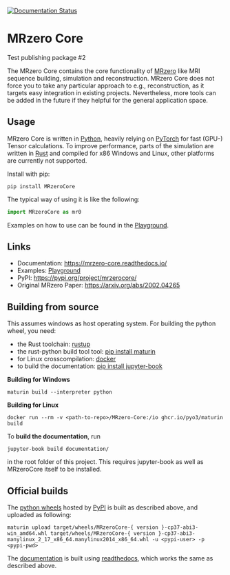 [![Documentation Status](https://readthedocs.org/projects/mrzero-core/badge/?version=latest)](https://mrzero-core.readthedocs.io/en/latest/?badge=latest)

# MRzero Core

Test publishing package #2

The MRzero Core contains the core functionality of [MRzero](https://arxiv.org/abs/2002.04265) like MRI sequence building, simulation and reconstruction. MRzero Core does not force you to take any particular approach to e.g., reconstruction, as it targets easy integration in existing projects. Nevertheless, more tools can be added in the future if they helpful for the general application space.

## Usage

MRzero Core is written in [Python](https://www.python.org/), heavily relying on [PyTorch](https://pytorch.org/) for fast (GPU-) Tensor calculations.
To improve performance, parts of the simulation are written in [Rust](https://www.rust-lang.org/) and compiled for x86 Windows and Linux, other platforms are currently not supported.

Install with pip:
```
pip install MRzeroCore
```

The typical way of using it is like the following:
```python
import MRzeroCore as mr0
```

Examples on how to use can be found in the [Playground](https://mrzero-core.readthedocs.io/en/latest/playground_mr0/overview.html).

## Links

- Documentation: https://mrzero-core.readthedocs.io/
- Examples: [Playground](https://mrzero-core.readthedocs.io/en/latest/playground_mr0/overview.html)
- PyPI: https://pypi.org/project/mrzerocore/
- Original MRzero Paper: https://arxiv.org/abs/2002.04265

## Building from source

This assumes windows as host operating system. For building the python wheel, you need:
- the Rust toolchain: [rustup](https://rustup.rs/)
- the rust-python build tool tool: [pip install maturin](https://github.com/PyO3/maturin)
- for Linux crosscompilation: [docker](https://www.docker.com/)
- to build the documentation: [pip install jupyter-book](https://jupyterbook.org/en/stable/intro.html)

**Building for Windows**
```
maturin build --interpreter python
```
**Building for Linux**
```
docker run --rm -v <path-to-repo>/MRzero-Core:/io ghcr.io/pyo3/maturin build
```

To **build the documentation**, run
```
jupyter-book build documentation/
```
in the root folder of this project. This requires jupyter-book as well as MRzeroCore itself to be installed.


## Official builds

The [python wheels](https://pypi.org/project/mrzerocore/) hosted by [PyPI](https://pypi.org/) is built as described above, and uploaded as following:

```
maturin upload target/wheels/MRzeroCore-{ version }-cp37-abi3-win_amd64.whl target/wheels/MRzeroCore-{ version }-cp37-abi3-manylinux_2_17_x86_64.manylinux2014_x86_64.whl -u <pypi-user> -p <pypi-pwd>
```

The [documentation](https://mrzero-core.readthedocs.io/en/latest/intro.html) is built using [readthedocs](https://readthedocs.org/), which works the same as described above.
